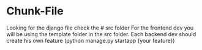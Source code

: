 # Chunk-File
Looking for the django file check the # src folder
For the frontend dev you will be using the template folder in the src folder.
Each backend dev should create his own feature (python manage.py startapp {your feature})

